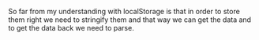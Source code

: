 So far from my understanding with localStorage is that in order to store them right we need to stringify them and that way we can get the data and to get the data back we need to parse.